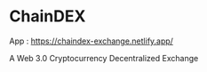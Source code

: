 # ChainDEX

 App : https://chaindex-exchange.netlify.app/

 A Web 3.0 Cryptocurrency Decentralized Exchange

 
